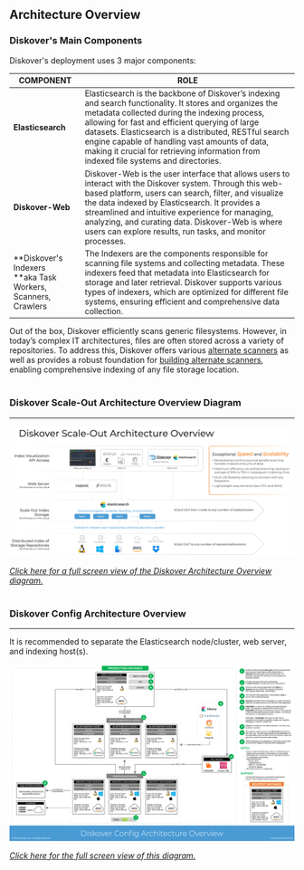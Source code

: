 <p id="architecture_diagram"></p>

## Architecture Overview

### Diskover's Main Components

Diskover's deployment uses 3 major components:

| COMPONENT | ROLE |
| --- | --- |
| **Elasticsearch** | Elasticsearch is the backbone of Diskover’s indexing and search functionality. It stores and organizes the metadata collected during the indexing process, allowing for fast and efficient querying of large datasets. Elasticsearch is a distributed, RESTful search engine capable of handling vast amounts of data, making it crucial for retrieving information from indexed file systems and directories. |
| **Diskover-Web** | Diskover-Web is the user interface that allows users to interact with the Diskover system. Through this web-based platform, users can search, filter, and visualize the data indexed by Elasticsearch. It provides a streamlined and intuitive experience for managing, analyzing, and curating data. Diskover-Web is where users can explore results, run tasks, and monitor processes. |
| **Diskover's Indexers<br>**aka Task Workers, Scanners, Crawlers | The Indexers are the components responsible for scanning file systems and collecting metadata. These indexers feed that metadata into Elasticsearch for storage and later retrieval. Diskover supports various types of indexers, which are optimized for different file systems, ensuring efficient and comprehensive data collection. |

Out of the box, Diskover efficiently scans generic filesystems. However, in today’s complex IT architectures, files are often stored across a variety of repositories. To address this, Diskover offers various [alternate scanners](https://diskoverdata.com/products/indexers/) as well as provides a robust foundation for [building alternate scanners](https://docs.diskoverdata.com/diskover_dev_guide/#develop-your-own-alternate-scanner), enabling comprehensive indexing of any file storage location.
<br><br>

### Diskover Scale-Out Architecture Overview Diagram
___

![Image: Diskover Architecture Overview](images/diskover_architecture_overview.png)

_[Click here for a full screen view of the Diskover Architecture Overview diagram.](images/diskover_architecture_overview.png)_
<br><br>

### Diskover Config Architecture Overview
___

It is recommended to separate the Elasticsearch node/cluster, web server, and indexing host(s).

![Image: Diskover Reference Diagram Architecture](images/diskover_config_template.png)

_[Click here for the full screen view of this diagram.](images/diskover_config_template.png)_
